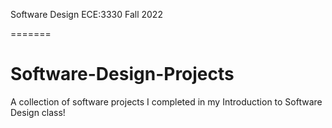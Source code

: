 
Software Design ECE:3330 Fall 2022

=======
# Software-Design-Projects
A collection of software projects I completed in my Introduction to Software Design class!

